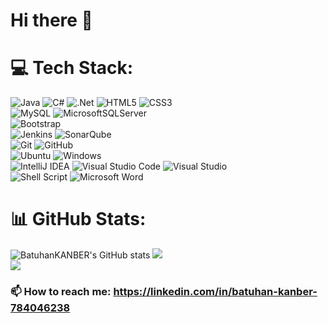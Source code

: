 # Hi there 👋  

# 💻 Tech Stack:
![Java](https://img.shields.io/badge/java-%23ED8B00.svg?style=for-the-badge&logo=openjdk&logoColor=white) ![C#](https://img.shields.io/badge/c%23-%23239120.svg?style=for-the-badge&logo=c-sharp&logoColor=white) ![.Net](https://img.shields.io/badge/.NET-5C2D91?style=for-the-badge&logo=.net&logoColor=white) ![HTML5](https://img.shields.io/badge/html5-%23E34F26.svg?style=for-the-badge&logo=html5&logoColor=white) ![CSS3](https://img.shields.io/badge/css3-%231572B6.svg?style=for-the-badge&logo=css3&logoColor=white) </br> 
![MySQL](https://img.shields.io/badge/mysql-%2300f.svg?style=for-the-badge&logo=mysql&logoColor=white) ![MicrosoftSQLServer](https://img.shields.io/badge/Microsoft%20SQL%20Server-CC2927?style=for-the-badge&logo=microsoft%20sql%20server&logoColor=white) </br>
![Bootstrap](https://img.shields.io/badge/bootstrap-%238511FA.svg?style=for-the-badge&logo=bootstrap&logoColor=white) </br>
![Jenkins](https://img.shields.io/badge/jenkins-%232C5263.svg?style=for-the-badge&logo=jenkins&logoColor=white) ![SonarQube](https://img.shields.io/badge/SonarQube-black?style=for-the-badge&logo=sonarqube&logoColor=4E9BCD) </br> 
![Git](https://img.shields.io/badge/git-%23F05033.svg?style=for-the-badge&logo=git&logoColor=white)  ![GitHub](https://img.shields.io/badge/github-%23121011.svg?style=for-the-badge&logo=github&logoColor=white) </br>
![Ubuntu](https://img.shields.io/badge/Ubuntu-E95420?style=for-the-badge&logo=ubuntu&logoColor=white) ![Windows](https://img.shields.io/badge/Windows-0078D6?style=for-the-badge&logo=windows&logoColor=white) </br>
![IntelliJ IDEA](https://img.shields.io/badge/IntelliJIDEA-000000.svg?style=for-the-badge&logo=intellij-idea&logoColor=white) ![Visual Studio Code](https://img.shields.io/badge/Visual%20Studio%20Code-0078d7.svg?style=for-the-badge&logo=visual-studio-code&logoColor=white) ![Visual Studio](https://img.shields.io/badge/Visual%20Studio-5C2D91.svg?style=for-the-badge&logo=visual-studio&logoColor=white) </br>
![Shell Script](https://img.shields.io/badge/shell_script-%23121011.svg?style=for-the-badge&logo=gnu-bash&logoColor=white) 	![Microsoft Word](https://img.shields.io/badge/Microsoft_Word-2B579A?style=for-the-badge&logo=microsoft-word&logoColor=white)

# 📊 GitHub Stats:
![BatuhanKANBER's GitHub stats](https://github-readme-stats.vercel.app/api?username=BatuhanKANBER&show_icons=true&theme=dark&width=20px) ![](https://github-readme-stats.vercel.app/api/top-langs/?username=BatuhanKANBER&theme=dark&hide_border=false&include_all_commits=true&count_private=true&layout=compact) </br>
![](https://github-readme-streak-stats.herokuapp.com/?user=BatuhanKANBER&theme=dark&hide_border=false) </br>


### 📫 How to reach me: https://linkedin.com/in/batuhan-kanber-784046238
<!--
**BatuhanKANBER/BatuhanKANBER** is a ✨ _special_ ✨ repository because its `README.md` (this file) appears on your GitHub profile.

Here are some ideas to get you started:

- 🔭 I’m currently working on ...
- 👯 I’m looking to collaborate on ...
- 🤔 I’m looking for help with ...
- 💬 Ask me about ...
- 📫 How to reach me: ...
- 😄 Pronouns: ...
- ⚡ Fun fact: ...
-->
